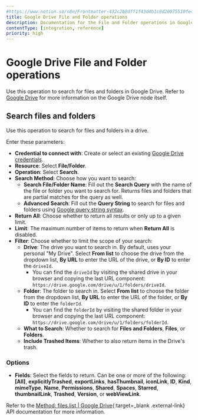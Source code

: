 ```yaml
---
#https://www.notion.so/n8n/Frontmatter-432c2b8dff1f43d4b1c8d20075510fe4
title: Google Drive File and Folder operations
description: Documentation for the File and Folder operations in Google Drive node in n8n, a workflow automation platform. Includes details of operations and configuration, and links to examples and credentials information.
contentType: [integration, reference]
priority: high
---
```


# Google Drive File and Folder operations

Use this operation to search for files and folders in Google Drive. Refer to [Google Drive](/integrations/builtin/app-nodes/n8n-nodes-base.googledrive/index.md) for more information on the Google Drive node itself.

## Search files and folders

Use this operation to search for files and folders in a drive.

Enter these parameters:

- **Credential to connect with**: Create or select an existing [Google Drive credentials](/integrations/builtin/credentials/google/index.md).
- **Resource**: Select **File/Folder**.
- **Operation**: Select **Search**.
- **Search Method**: Choose how you want to search:
	- **Search File/Folder Name**: Fill out the **Search Query** with the name of the file or folder you want to search for. Returns files and folders that are partial matches for the query as well.
	- **Advanced Search**: Fill out the **Query String** to search for files and folders using [Google query string syntax](https://developers.google.com/drive/api/guides/search-files).
- **Return All**: Choose whether to return all results or only up to a given limit.
- **Limit**: The maximum number of items to return when **Return All** is disabled.
- **Filter**: Choose whether to limit the scope of your search:
	- **Drive**: The drive you want to search in. By default, uses your personal "My Drive". Select **From list** to choose the drive from the dropdown list, **By URL** to enter the URL of the drive, or **By ID** to enter the `driveId`. 
		- You can find the `driveId` by visiting the shared drive in your browser and copying the last URL component: `https://drive.google.com/drive/u/1/folders/driveId`.
	- **Folder**: The folder to search in. Select **From list** to choose the folder from the dropdown list, **By URL** to enter the URL of the folder, or **By ID** to enter the `folderId`. 
		- You can find the `folderId` by visiting the shared folder in your browser and copying the last URL component: `https://drive.google.com/drive/u/1/folders/folderId`.
	- **What to Search**: Whether to search for **Files and Folders**, **Files**, or **Folders**.
	- **Include Trashed Items**: Whether to also return items in the Drive's trash.


### Options

- **Fields**: Select the fields to return. Can be one or more of the following: **[All]**, **explicitlyTrashed**, **exportLinks**, **hasThumbnail**, **iconLink**, **ID**, **Kind**, **mimeType**, **Name**, **Permissions**, **Shared**, **Spaces**, **Starred**, **thumbnailLink**, **Trashed**, **Version**, or **webViewLink**.

Refer to the [Method: files.list | Google Drive](https://developers.google.com/drive/api/reference/rest/v2/files/list){:target=_blank .external-link} API documentation for more information.
